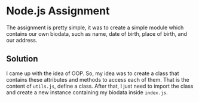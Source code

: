 # Node.js Assignment

The assignment is pretty simple, it was to create a simple module which contains our own biodata, such as name, date of birth, place of birth, and our address.

## Solution

I came up with the idea of OOP. So, my idea was to create a class that contains these attributes and methods to access each of them. That is the content of `utils.js`, define a class. After that, I just need to import the class and create a new instance containing my biodata inside `index.js`.
